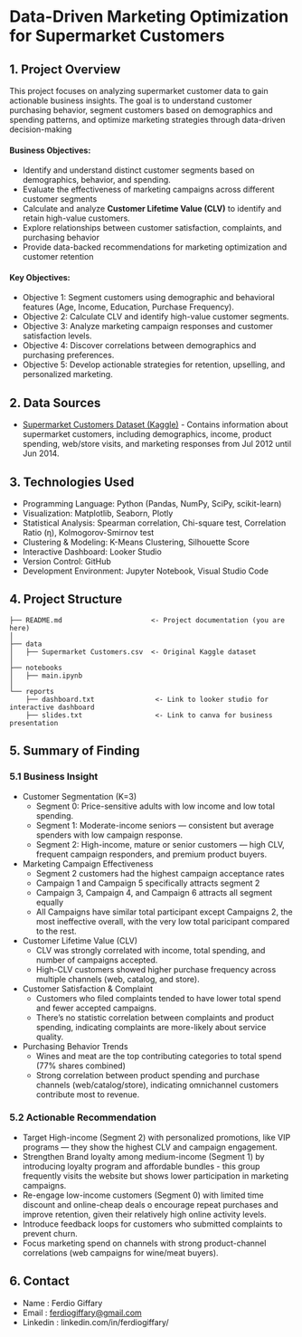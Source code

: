 <h1> Data-Driven Marketing Optimization for Supermarket Customers </h1>

## 1. Project Overview
This project focuses on analyzing supermarket customer data to gain actionable business insights. The goal is to understand customer purchasing behavior, segment customers based on demographics and spending patterns, and optimize marketing strategies through data-driven decision-making
#### Business Objectives:
- Identify and understand distinct customer segments based on demographics, behavior, and spending.
- Evaluate the effectiveness of marketing campaigns across different customer segments
- Calculate and analyze **Customer Lifetime Value (CLV)** to identify and retain high-value customers.
- Explore relationships between customer satisfaction, complaints, and purchasing behavior
- Provide data-backed recommendations for marketing optimization and customer retention

#### Key Objectives:
- Objective 1: Segment customers using demographic and behavioral features (Age, Income, Education, Purchase Frequency).
- Objective 2: Calculate CLV and identify high-value customer segments.
- Objective 3: Analyze marketing campaign responses and customer satisfaction levels.
- Objective 4: Discover correlations between demographics and purchasing preferences.
- Objective 5: Develop actionable strategies for retention, upselling, and personalized marketing.

## 2. Data Sources
- [Supermarket Customers Dataset (Kaggle)](https://www.kaggle.com/datasets/imakash3011/customer-personality-analysis) - Contains information about supermarket customers, including demographics, income, product spending, web/store visits, and marketing responses from Jul 2012 until Jun 2014.

## 3. Technologies Used
- Programming Language: Python (Pandas, NumPy, SciPy, scikit-learn)
- Visualization: Matplotlib, Seaborn, Plotly
- Statistical Analysis: Spearman correlation, Chi-square test, Correlation Ratio (η), Kolmogorov-Smirnov test
- Clustering & Modeling: K-Means Clustering, Silhouette Score
- Interactive Dashboard: Looker Studio
- Version Control: GitHub
- Development Environment: Jupyter Notebook, Visual Studio Code

## 4. Project Structure

```
├── README.md                      <- Project documentation (you are here)
│
├── data
│   ├── Supermarket Customers.csv  <- Original Kaggle dataset
│
├── notebooks
│   ├── main.ipynb
│
└── reports
    ├── dashboard.txt               <- Link to looker studio for interactive dashboard
    ├── slides.txt                  <- Link to canva for business presentation

```

## 5. Summary of Finding
### 5.1 Business Insight
- Customer Segmentation (K=3)
  - Segment 0: Price-sensitive adults with low income and low total spending.
  - Segment 1: Moderate-income seniors — consistent but average spenders with low campaign response.
  - Segment 2: High-income, mature or senior customers — high CLV, frequent campaign responders, and premium product buyers.
- Marketing Campaign Effectiveness
  - Segment 2 customers had the highest campaign acceptance rates
  - Campaign 1 and Campaign 5 specifically attracts segment 2
  - Campaign 3, Campaign 4, and Campaign 6 attracts all segment equally
  - All Campaigns have similar total participant except Campaigns 2, the most ineffective overall, with the very low total paricipant compared to the rest.
- Customer Lifetime Value (CLV)
  - CLV was strongly correlated with income, total spending, and number of campaigns accepted.
  - High-CLV customers showed higher purchase frequency across multiple channels (web, catalog, and store).
- Customer Satisfaction & Complaint
  - Customers who filed complaints tended to have lower total spend and fewer accepted campaigns.
  - There’s no statistic correlation between complaints and product spending, indicating complaints are more-likely about service quality.
- Purchasing Behavior Trends
  - Wines and meat are the top contributing categories to total spend (77% shares combined)
  - Strong correlation between product spending and purchase channels (web/catalog/store), indicating omnichannel customers contribute most to revenue.
### 5.2 Actionable Recommendation
- Target High-income (Segment 2) with personalized promotions, like VIP programs — they show the highest CLV and campaign engagement.
- Strengthen Brand loyalty among medium-income (Segment 1) by introducing loyalty program and affordable bundles - this group frequently visits the website but shows lower participation in marketing campaigns. 
- Re-engage low-income customers (Segment 0) with limited time discount and online-cheap deals o encourage repeat purchases and improve retention, given their relatively high online activity levels.
- Introduce feedback loops for customers who submitted complaints to prevent churn.
- Focus marketing spend on channels with strong product-channel correlations (web campaigns for wine/meat buyers).
## 6. Contact
- Name     : Ferdio Giffary
- Email    : ferdiogiffary@gmail.com
- Linkedin : linkedin.com/in/ferdiogiffary/
